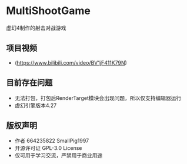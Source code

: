 # MultiShootGame
虚幻4制作的射击对战游戏

## 项目视频
* (https://www.bilibili.com/video/BV1jF411K79N)

## 目前存在问题
* 无法打包，打包后RenderTarget模块会出现问题，所以仅支持编辑器运行
* 虚幻引擎版本4.27

## 版权声明
* 作者 664235822 SmallPig1997
* 开源许可证 GPL-3.0 License
* 仅可用于学习交流，严禁用于商业用途
